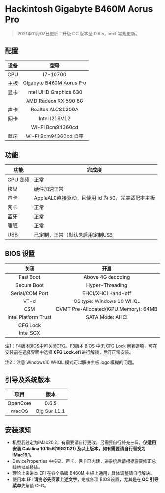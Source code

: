 # Hackintosh Gigabyte B460M Aorus Pro


> 2021年01月07日更新：升级 OC 版本至 0.6.5，kext 常规更新。
>

## 配置

| 设备 |            型号             |
| :--: | :-------------------------: |
| CPU  |          I7-10700           |
| 主板 |  Gigabyte B460M Aorus Pro   |
| 显卡 |   Intel UHD Graphics 630    |
|      | AMD Radeon RX 590 8G        |
| 声卡 |      Realtek ALCS1200A      |
| 网卡 |        Intel I219V12        |
|      |        Wi-Fi Bcm94360cd     |
| 蓝牙 |     Wi-Fi Bcm94360cd 自带      |

## 功能

| 功能     | 完成度                                    |
| -------- | ----------------------------------------- |
| CPU 变频 | 正常                                      |
| 核显     | 硬件加速正常                              |
| 声卡     | AppleALC直接驱动，且使用 id 为 50，完美适配本主板 |
| 网卡     | 正常                                      |
| 蓝牙     | 正常                                      |
| 睡眠     | 正常                                      |
| USB      | 已定制，正常（默认未启用定制USB               |

## BIOS 设置

|         关闭         |                 开启                  |
| :------------------: | :-----------------------------------: |
|      Fast Boot       |           Above 4G decoding           |
|     Secure Boot      |            Hyper-Threading            |
|   Serial/COM Port    |          EHCI/XHCI Hand-off           |
|         VT-d         |       OS type: Windows 10 WHQL        |
|         CSM          | DVMT Pre-Allocated(iGPU Memory): 64MB |
| Intel Platform Trust |            SATA Mode: AHCI            |
|       CFG Lock       |                                       |
|      Intel SGX       |                                       |

注1：F4版本BIOS中可关闭CFG。F3版本 BIOS 中无 CFG Lock 解锁选项，可在安装前在选择界面中选择 **CFG Lock.efi** 进行解锁，后可正常安装。

注2：注意 Windows10 WHQL 模式可以解决主板 logo 模糊的问题。

## 引导及系统版本

|   项目   |         版本          |
| :------: | :-------------------: |
| OpenCore |         0.6.5         |
|  macOS   | Big Sur 11.1   |

## 安装须知

- 机型我设定为iMac20,2，有需要请自行更改，另需要自行补充三码。**仅适用安装 Catalina 10.15.6(19G2021) 及以上版本，如有需要请自行替换为 iMac19,1。**
- DeviceProperties 中核显、声卡、网卡已内建，进系统后请根据需要修正总线地址或移除。
- 理论上来讲本 EFI 在各个品牌 B460M 主板上通用，具体调整请自行解决。
- 使用本 EFI **请务必先阅读上述文字**，完成各项 BIOS 设置，尤其是在 **OC 引导菜单**先解锁 CFG。
